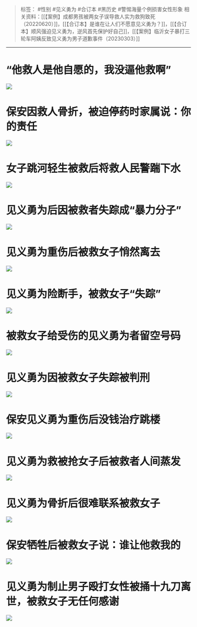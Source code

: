 > 标签： #性别 #见义勇为 #合订本 #黑历史 #警惕海量个例损害女性形象
> 相关资料：[[【案例】成都男孩被两女子误导救人实为救狗致死（20220620）]]，[[【合订本】是谁在让人们不愿意见义勇为？]]，[[【合订本】顺风强迫见义勇为，逆风首先保护好自己]]，[[【案例】临沂女子暴打三轮车阿姨反致见义勇为男子道歉事件（20230303）]]
***
# “他救人是他自愿的，我没逼他救啊”
![](https://raw.githubusercontent.com/bluntvoice/mypic/main/img-1674011999325be9d92c96c00285d2d6561b607faf52dc9aa798cf852adaf54eb8b020631c7bc.jpg)
# 保安因救人骨折，被迫停药时家属说：你的责任
![](https://raw.githubusercontent.com/bluntvoice/mypic/main/img-16740120037329be41ea93248c3e72d8bed3fb16c33c06c6bae75517c6770fdb1a05c4b3d01dc.jpg)
# 女子跳河轻生被救后将救人民警踹下水
![](https://raw.githubusercontent.com/bluntvoice/mypic/main/img-16740120070298e5a35d904ef428d4dbcb09175ceb0e9af8d35333b1bf1e807125c25a66ce183.jpg)
# 见义勇为后因被救者失踪成“暴力分子”
![](https://raw.githubusercontent.com/bluntvoice/mypic/main/img-1674012013056b8d2fddb13d5feacf84d0e7fa8143e1458cae4eaa1987e09104536572c63cddf.jpg) 
# 见义勇为重伤后被救女子悄然离去
![](https://raw.githubusercontent.com/bluntvoice/mypic/main/img-16740120174798476e1eda388f8ddaae7460282dda5935f28136b18bc298364ff1e65d801ff8a.jpg)
# 见义勇为险断手，被救女子“失踪”
![](https://raw.githubusercontent.com/bluntvoice/mypic/main/img-1674012023659f9acdfe471d4a92c927947d3b8a0005099f9fa488f6aad89c837a0baa1466a1c.jpg)
# 被救女子给受伤的见义勇为者留空号码
![](https://raw.githubusercontent.com/bluntvoice/mypic/main/img-1674012026177e3f6df7845564480a4527c3a23973bf8c0356f9a06c7c0dfdc8ed53b1ba4d11a.jpg)
# 见义勇为因被救女子失踪被判刑
![](https://raw.githubusercontent.com/bluntvoice/mypic/main/img-1674012021220b0ac67c9cf76bd16067ac1b23b1afec4bc90641429c62a48438764ed4d42e740.jpg)
# 保安见义勇为重伤后没钱治疗跳楼
![](https://raw.githubusercontent.com/bluntvoice/mypic/main/img-167401202921877c63dcb9c2d79ca477675d4523bbba18cfa13a0a7447951f60980be1fae8289.jpg)
# 见义勇为救被抢女子后被救者人间蒸发
![](https://raw.githubusercontent.com/bluntvoice/mypic/main/img-1674012031423b9619e1074fa1fdf20c029b07847f5bd3c4655efe1d018a9838d3a510e050f19.jpg)
# 见义勇为骨折后很难联系被救女子
![](https://raw.githubusercontent.com/bluntvoice/mypic/main/img-167401203369611d109ead7e1f83cc133ae3878cc53364f9762eb2517f082aaef08617f61c5cf.jpg)
# 保安牺牲后被救女子说：谁让他救我的
![](https://raw.githubusercontent.com/bluntvoice/mypic/main/img-16740119955674f248411cb5280aaac3f3f0dfe881ff78549358ecff61753c8a02a6added9b34.jpg)
# 见义勇为制止男子殴打女性被捅十九刀离世，被救女子无任何感谢
![](https://raw.githubusercontent.com/bluntvoice/mypic/main/img-16740120393784e4f2d520412ec011b8f62ab85d7e34f7eb50741f214aeaef78f32ea766ce6d0.jpg)